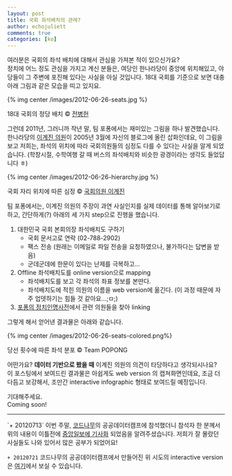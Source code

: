 ```yaml
---
layout: post
title: 국회 좌석배치의 관례?
author: echojuliett
comments: true
categories: [ko]
---
```


여러분은 국회의 좌석 배치에 대해서 관심을 가져본 적이 있으신가요?<br>
정치에 어느 정도 관심을 가지고 계신 분들은, 여당인 한나라당이 중앙에 위치해있고, 야당들이 그 주변에 포진해 있다는 사실을 아실 것입니다.<!-- more -->
18대 국회를 기준으로 보면 대충 아래 그림과 같은 모습을 띠고 있지요.

{% img center /images/2012-06-26-seats.jpg %}
<div class="caption">18대 국회의 정당 배치 &copy; <a href="http://blog.daum.net/bhjun/5508303" target="_blank">전병헌</a>
</div>

그런데 2011년, 그러니까 작년 말, 팀 포퐁에서는 재미있는 그림을 하나 발견했습니다.<br>
한나라당의 [이계진 의원](http://popong.com/polidic/person/19461114)이 2005년 3월에 자신의 블로그에 올린 삽화인데요, 이 그림을 보고 저희는, 좌석의 위치에 따라 국회의원들의 심정도 다를 수 있다는 사실을 알게 되었습니다. (학창시절, 수학여행 갈 때 버스의 좌석배치와 비슷한 광경이라는 생각도 들었답니다 ㅎ)</p>

{% img center /images/2012-06-26-hierarchy.jpg %}
<div class="caption">국회 자리 위치에 따른 심정 &copy; <a href="http://blog.naver.com/kjl533/20010496857" target="_blank">국회의원 이계진</a></div>

팀 포퐁에서는, 이계진 의원의 주장이 과연 사실인지를 실제 데이터를 통해 알아보기로 하고, 간단하게(?) 아래의 세 가지 step으로 진행을 했습니다.

1. 대한민국 국회 본회의장 좌석배치도 구하기
    - 국회 문서고로 연락 (02-788-2902)
    - 팩스 전송 (원래는 이메일로 파일 전송을 요청하였으나, 불가하다는 답변을 받음)
    - 군데군데에 한문이 있다는 난제를 극복하고...
2. Offline 좌석배치도를 online version으로 mapping
    - 좌석배치도를 보고 각 좌석의 좌표 정보를 본딴다.
    - 좌석배치도에 적힌 의원의 이름을 web version에 옮긴다. (이 과정 때문에 자주 업뎃하기는 힘들 것 같아요...;ㅁ;)
3. <a href="http://popong.com/polidic/" target="_blank">포퐁의 정치인명사전</a>에서 관련 의원들을 찾아 linking

그렇게 해서 얻어낸 결과물은 아래와 같습니다.

{% img center /images/2012-06-26-seats-colored.png%}
<div class="caption">당선 횟수에 따른 좌석 분포 &copy; Team POPONG</div>

어떤가요? 
**데이터 기반으로 봤을 때** 이계진 의원의 의견이 타당하다고 생각되시나요?<br>
이 포스팅에서 보여드린 결과물은 아쉽게도 web version 의 캡쳐화면인데요,
조금 더 다듬고 보강해서, 조만간 interactive infographic 형태로 보여드릴 예정입니다.

기대해주세요.<br>
Coming soon!

<hr>
`+ 20120713` 이번 주말, <a href="http://codenamu.org" target="_blank">코드나무</a>의 공공데이터캠프에 참석했더니 참석자 한 분께서 위의 내용이 이틀전에 <a href="http://article.joinsmsn.com/news/article/article.asp?total_id=8708550&amp;cloc=olink%7Carticle%7Cdefault" target="_blank">중앙일보에 기사화</a> 되었음을 알려주셨습니다. 
저희가 잘 몰랐던 사실들도 나와 있어서 많은 공부가 되었어요!

`+ 20120721`
코드나무의 공공데이터캠프에서 만들어진 위 시도의 interactive version은 [여기](http://labs.popong.com/codenamu/)에서 보실 수 있습니다.
